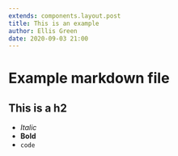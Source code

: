 ```yaml
---
extends: components.layout.post
title: This is an example
author: Ellis Green
date: 2020-09-03 21:00
---
```

# Example markdown file

## This is a h2

* *Italic*
* **Bold**
* `code`
